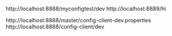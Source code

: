http://localhost:8888/myconfigtest/dev
http://localhost:8889/hi

http://localhost:8888/master/config-client-dev.properties
http://localhost:8888/config-client/dev